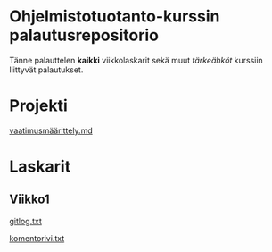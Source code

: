 # Ohjelmistotuotanto-kurssin palautusrepositorio

Tänne palauttelen **kaikki** viikkolaskarit sekä muut *tärkeähköt* kurssiin liittyvät palautukset. 

# Projekti

[vaatimusmäärittely.md](https://github.com/VP-MaxHax/ot-harjoitustyo/blob/master/dokumentaatio/vaatimusm%C3%A4%C3%A4rittely.md)

# Laskarit

## Viikko1

[gitlog.txt](https://github.com/VP-MaxHax/ot-harjoitustyo/blob/master/laskarit/viikko1/gitlog.txt)

[komentorivi.txt](https://github.com/VP-MaxHax/ot-harjoitustyo/blob/master/laskarit/viikko1/komentorivi.txt)

